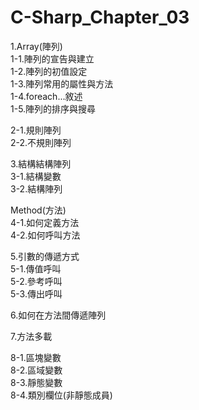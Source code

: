 # C-Sharp_Chapter_03
1.Array(陣列)\
1-1.陣列的宣告與建立\
1-2.陣列的初值設定\
1-3.陣列常用的屬性與方法\
1-4.foreach...敘述\
1-5.陣列的排序與搜尋

2-1.規則陣列\
2-2.不規則陣列

3.結構結構陣列\
3-1.結構變數\
3-2.結構陣列

Method(方法)\
4-1.如何定義方法\
4-2.如何呼叫方法

5.引數的傳遞方式\
5-1.傳值呼叫\
5-2.參考呼叫\
5-3.傳出呼叫

6.如何在方法間傳遞陣列

7.方法多載

8-1.區塊變數\
8-2.區域變數\
8-3.靜態變數\
8-4.類別欄位(非靜態成員)
